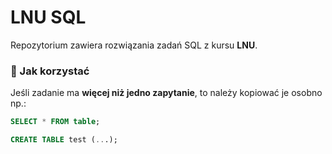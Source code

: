 # LNU SQL

Repozytorium zawiera rozwiązania zadań SQL z kursu **LNU**.


### 🔧 Jak korzystać

Jeśli zadanie ma **więcej niż jedno zapytanie**,
to należy kopiować je osobno np.:

```sql
SELECT * FROM table;

CREATE TABLE test (...);

